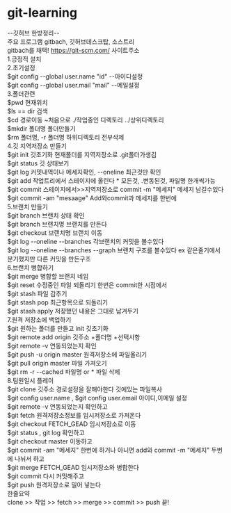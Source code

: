 # git-learning
--깃허브 한방정리--<br>
주요 프로그램 gitbach, 깃허브데스크탑, 소스트리<br>
gitbach를 채택! https://git-scm.com/ 사이트주소<br>
1.긍정적 설치<br>
2.초기설정<br>
$git config --global user.name "id"   --아이디설정<br>
$git config --global user.mail "mail" --메일설정<br>
3.폴더관련<br>
$pwd 현재위치<br>
$ls == dir 검색<br>
$cd 경로이동 ~처음으로 ./작업중인 디렉토리 ../상위디렉토리<br>
$mkdir 폴더명 폴더만들기<br>
$rm 폴더명, -r 폴더명 하위디렉토리 전부삭제<br>
4.깃 지역저장소 만들기<br>
$git init 깃초기화 현재폴더를 지역저장소로 .git폴더가생김<br>
$git status 깃 상태보기<br>
$git log 커밋내역이나 메세지확인, --oneline 최근것만 확인<br>
$git add 작업트리에서 스테이지에 올린다 * 모든것, .변동된것, 파일명 한개씩가능<br>
$git commit 스테이지에서>>지역저장소로 commit -m "메세지" 메세지 남길수있다<br>
$git commit -am "mesaage" Add와commit과 메세지를 한번에<br>
5.브랜치 만들기<br> 
$git branch 브랜치 상태 확인<br>
$git branch 브랜치명 브랜치를 만든다<br>
$git checkout 브랜치명 브랜치 이동<br>
$git log --oneline --branches 각브랜치의 커밋을 볼수있다<br>
$git log --oneline --branches --graph 브랜치 구조를 볼수있다 ex 같은줄기에서 분기했지만 다른 커밋을 만든구조<br>
6.브랜치 병합하기<br>
$git merge 병합할 브랜치 네임 <br>
$git reset 수정중인 파일 되돌리기 한번은 commit한 시점에서<br>
$git stash 파일 감추기<br>
$git stash pop 최근항목으로 되돌리기<br>
$git stash apply 저장했던 내용은 그대로 남겨두기<br>
7.원격 저장소에 백업하기<br>
$git 원하는 폴더를 만들고 init 깃초기화<br>
$git remote add origin 깃주소 +폴더명 +선택사항<br>
$git remote -v 연동되었는지 확인<br>
$git push -u origin master 원격저장소에 파일올리기 <br>
$git pull origin master 파일 가져오기<br>
$git rm -r --cached 파일명 or * 파일 삭제 <br>
8.팀원일시 플레이<br>
$git clone 깃주소  경로설정을 잘해야한다 깃에있는 파일복사<br>
$git config user.name , $git config user.email 아이디,이메일 설정<br>
$git remote -v 연동되었는지 확인하고<br>
$git fetch 원격저장소정보를 임시저장소로 가져온다<br>
$git checkout FETCH_GEAD 임시저장소로 이동<br>
$git status , git log 확인하고<br>
$git checkout master 이동하고<br>
$git commit -am "메세지" 한번에 하거나 아니면 add와 commit -m "메세지" 두번에 나눠서 하고<br>
$git merge FETCH_GEAD 임시저장소와 병합한다<br>
$git commit 다시 커밋해주고<br>
$git push 원격저장소로 밀어 넣는다<br>
한줄요약<br>
clone >> 작업 >> fetch >> merge >> commit >> push 끝!<br>

